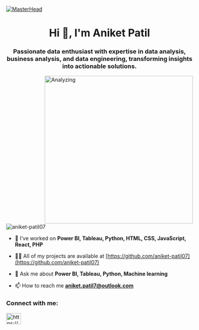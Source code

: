 [![MasterHead](https://nielseniq.com/wp-content/uploads/sites/4/2021/02/data-science-icon-animation-banner-clockwise-3.gif)](https://www.linkedin.com/in/aniketpatil07/)
<h1 align="center">Hi 👋, I'm Aniket Patil</h1>
<h3 align="center">Passionate data enthusiast with expertise in data analysis, business analysis, and data engineering, transforming insights into actionable solutions.</h3>
<img align="right" alt="Analyzing" width="400" src="https://cdn.dribbble.com/users/1708816/screenshots/15637256/media/f9826f0af8a49462f048262a8502035b.gif">
<p align="left"> <img src="https://komarev.com/ghpvc/?username=aniket-patil07&label=Profile%20views&color=0e75b6&style=flat" alt="aniket-patil07" /> </p>

- 🔭 I’ve worked on **Power BI, Tableau, Python, HTML, CSS, JavaScript, React, PHP**

- 👨‍💻 All of my projects are available at [https://github.com/aniket-patil07](https://github.com/aniket-patil07)

- 💬 Ask me about **Power BI, Tableau, Python, Machine learning**

- 📫 How to reach me **aniket.patil7@outlook.com**

<h3 align="left">Connect with me:</h3>
<p align="left">
<script src="https://platform.linkedin.com/badges/js/profile.js" async defer type="text/javascript"></script>
<a href="https://www.linkedin.com/in/aniketpatil07/" target="blank"><img align="center" src="https://raw.githubusercontent.com/rahuldkjain/github-profile-readme-generator/master/src/images/icons/Social/linked-in-alt.svg" alt="https://www.linkedin.com/in/aniketpatil07/" height="30" width="40" /></a>
 
</p>


